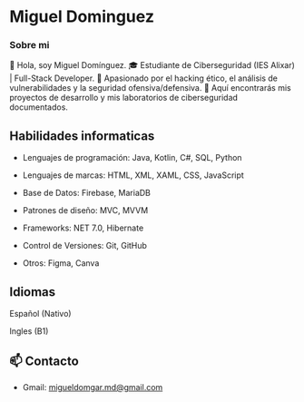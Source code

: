 # Miguel Dominguez

### Sobre mi

👋 Hola, soy Miguel Domínguez.
🎓 Estudiante de Ciberseguridad (IES Alixar) | Full-Stack Developer.
🔐 Apasionado por el hacking ético, el análisis de vulnerabilidades y la seguridad ofensiva/defensiva.
📂 Aquí encontrarás mis proyectos de desarrollo y mis laboratorios de ciberseguridad documentados.


## Habilidades informaticas

- Lenguajes de programación: Java, Kotlin, C#, SQL, Python
  
- Lenguajes de marcas: HTML,  XML, XAML, CSS, JavaScript
  
- Base de Datos: Firebase, MariaDB
  
- Patrones de diseño: MVC, MVVM
  
- Frameworks: NET 7.0, Hibernate

- Control de Versiones: Git, GitHub
  
- Otros: Figma, Canva

##  Idiomas
  Español (Nativo)
  
  Ingles (B1)

## 📫 Contacto

- Gmail: migueldomgar.md@gmail.com
